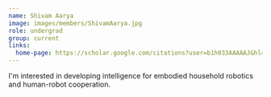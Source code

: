 ```yaml
---
name: Shivam Aarya
image: images/members/ShivamAarya.jpg
role: undergrad
group: current
links:
  home-page: https://scholar.google.com/citations?user=b1h033AAAAAJ&hl=en
---
```


I'm interested in developing intelligence for embodied household robotics and human-robot cooperation.